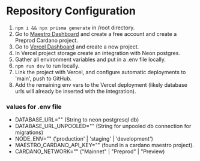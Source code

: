 # Repository Configuration

1. `npm i && npx prisma generate` in /root directory.
2. Go to [Maestro Dashboard](https://dashboard.gomaestro.com) and create a free account and create a Preprod Cardano project.
3. Go to [Vercel Dashboard](https://vercel.com/dashboard) and create a new project.
4. In Vercel project storage create an integration with Neon postgres.
5. Gather all environment variables and put in a .env file locally.
6. `npm run dev` to run locally.
7. Link the project with Vercel, and configure automatic deployments to 'main', push to GitHub.
8. Add the remaining env vars to the Vercel deployment (likely database urls will already be inserted with the integration).

### values for .env file

- DATABASE_URL="" (String to neon postgresql db)
- DATABASE_URL_UNPOOLED="" (String for unpooled db connection for migrations)
- NODE_ENV="" ('production' | 'staging' | 'development')
- MAESTRO_CARDANO_API_KEY="" (found in a cardano maestro project).
- CARDANO_NETWORK="" ("Mainnet" | "Preprod" | "Preview)
